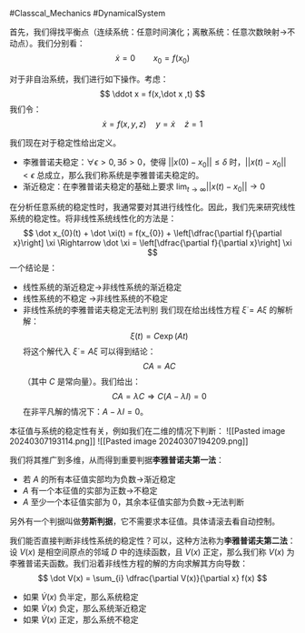 #Classcal_Mechanics  #DynamicalSystem

首先，我们得找平衡点（连续系统：任意时间演化；离散系统：任意次数映射->不动点）。我们分别看：
$$
\dot x = 0 \qquad x_{0} = f(x_{0})
$$

对于非自治系统，我们进行如下操作。考虑：
$$
\ddot x  = f(x,\dot x ,t)
$$
我们令：
$$
\dot x  = f(x,y,z) \quad y = \dot x  \quad \dot z = 1
$$

我们现在对于稳定性给出定义。
- 李雅普诺夫稳定：$\forall \epsilon >0,\exists \delta >0$，使得 $||x (0) - x_{0}|| \le  \delta$ 时，$||x (t)-x_{0}||<\epsilon$ 总成立，那么我们称系统是李雅普诺夫稳定的。
-  渐近稳定：在李雅普诺夫稳定的基础上要求 $\lim_{t \rightarrow \infty } ||x (t)-x_{0}|| \rightarrow 0$

在分析任意系统的稳定性时，我通常要对其进行线性化。因此，我们先来研究线性系统的稳定性。将非线性系统线性化的方法是：
$$
\dot x_{0}(t) + \dot \xi(t) = f(x_{0}) + \left[\dfrac{\partial f}{\partial x}\right] \xi  \Rightarrow \dot \xi = \left[\dfrac{\partial f}{\partial x}\right] \xi 
$$
一个结论是：
- 线性系统的渐近稳定->非线性系统的渐近稳定
- 线性系统的不稳定 ->非线性系统的不稳定
- 非线性系统的李雅普诺夫稳定无法判别
我们现在给出线性方程 $\dot \xi  = A \xi$ 的解析解：
$$
\xi(t) = C \exp(At)
$$
将这个解代入 $\dot \xi  = A \xi$ 可以得到结论：
$$
CA = AC
$$
（其中 $C$ 是常向量）。我们给出：
$$
CA = \lambda C  \Rightarrow C(A  - \lambda I) = 0 
$$
在非平凡解的情况下：$A - \lambda I =0$。

本征值与系统的稳定性有关，例如我们在二维的情况下判断：
![[Pasted image 20240307193114.png]] ![[Pasted image 20240307194209.png]]

我们将其推广到多维，从而得到重要判据**李雅普诺夫第一法**：
- 若 $A$ 的所有本征值实部均为负数->渐近稳定
- $A$ 有一个本征值的实部为正数->不稳定
- $A$ 至少一个本征值实部为 0，其余本征值实部为负数->无法判断

另外有一个判据叫做**劳斯判据**，它不需要求本征值。具体请滚去看自动控制。

我们能否直接判断非线性系统的稳定性？可以，这种方法称为**李雅普诺夫第二法**：
设 $V (x)$ 是相空间原点的邻域 $D$ 中的连续函数，且 $V(x)$ 正定，那么我们称 $V(x)$ 为李雅普诺夫函数。我们沿着非线性方程的解的方向求解其方向导数：
$$
\dot V(x) = \sum_{i} \dfrac{\partial V(x)}{\partial x} f(x)
$$
- 如果 $\dot V(x)$ 负半定，那么系统稳定
- 如果 $\dot V(x)$ 负定，那么系统渐近稳定
- 如果 $\dot V(x)$ 正定，那么系统不稳定

